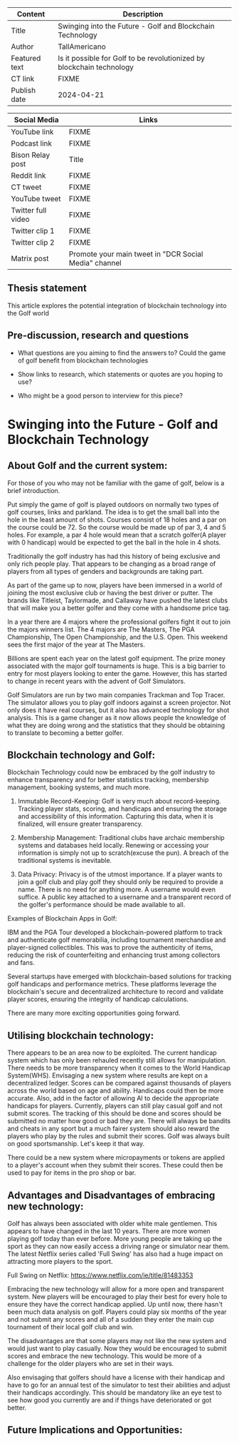 | Content | Description |
|---|---|
| Title               | Swinging into the Future - Golf and Blockchain Technology |
| Author              | TallAmericano |
| Featured text       | Is it possible for Golf to be revolutionized by blockchain technology |
| CT link             | FIXME |
| Publish date        | 2024-04-21 |

| Social Media | Links |
|---|---|
| YouTube link        | FIXME |
| Podcast link        | FIXME |
| Bison Relay post    | Title |
| Reddit link         | FIXME |
| CT tweet            | FIXME |
| YouTube tweet       | FIXME |
| Twitter full video  | FIXME |
| Twitter clip 1      | FIXME |
| Twitter clip 2      | FIXME |
| Matrix post         | Promote your main tweet in "DCR Social Media" channel |


## Thesis statement

This article explores the potential integration of blockchain technology into the Golf world


## Pre-discussion, research and questions

* What questions are you aiming to find the answers to?
  Could the game of golf benefit from blockchain technologies
  
* Show links to research, which statements or quotes are you hoping to use?
  
* Who might be a good person to interview for this piece?



# Swinging into the Future - Golf and Blockchain Technology

## About Golf and the current system:

For those of you who may not be familiar with the game of golf, below is a brief introduction.

Put simply the game of golf is played outdoors on normally two types of golf courses, links and parkland. The idea is to get the small ball into the hole in the least amount of shots. Courses consist of 18 holes and a par on the course could be 72. So the course would be made up of par 3, 4 and 5 holes. For example, a par 4 hole would mean that a scratch golfer(A player with 0 handicap) would be expected to get the ball in the hole in 4 shots.

Traditionally the golf industry has had this history of being exclusive and only rich people play. That appears to be changing as a broad range of players from all types of genders and backgrounds are taking part.

As part of the game up to now, players have been immersed in a world of joining the most exclusive club or having the best driver or putter. The brands like Titleist, Taylormade, and Callaway have pushed the latest clubs that will make you a better golfer and they come with a handsome price tag.

In a year there are 4 majors where the professional golfers fight it out to join the majors winners list. The 4 majors are The Masters, The PGA Championship, The Open Championship, and the U.S. Open. This weekend sees the first major of the year at The Masters.

Billions are spent each year on the latest golf equipment. The prize money associated with the major golf tournaments is huge. This is a big barrier to entry for most players looking to enter the game. However, this has started to change in recent years with the advent of Golf Simulators.

Golf Simulators are run by two main companies Trackman and Top Tracer. The simulator allows you to play golf indoors against a screen projector. Not only does it have real courses, but it also has advanced technology for shot analysis. This is a game changer as it now allows people the knowledge of what they are doing wrong and the statistics that they should be obtaining to translate to becoming a better golfer.

## Blockchain technology and Golf:

Blockchain Technology could now be embraced by the golf industry to enhance transparency and for better statistics tracking, membership management, booking systems, and much more.

1. Immutable Record-Keeping: Golf is very much about record-keeping. Tracking player stats, scoring, and handicaps and ensuring the storage and accessibility of this information. Capturing this data, when it is finalized, will ensure greater transparency.

2. Membership Management: Traditional clubs have archaic membership systems and databases held locally. Renewing or accessing your information is simply not up to scratch(excuse the pun). A breach of the traditional systems is inevitable.

3. Data Privacy: Privacy is of the utmost importance. If a player wants to join a golf club and play golf they should only be required to provide a name. There is no need for anything more. A username would even suffice. A public key attached to a username and a transparent record of the golfer's performance should be made available to all.

Examples of Blockchain Apps in Golf:

IBM and the PGA Tour developed a blockchain-powered platform to track and authenticate golf memorabilia, including tournament merchandise and player-signed collectibles. This was to prove the authenticity of items, reducing the risk of counterfeiting and enhancing trust among collectors and fans.

Several startups have emerged with blockchain-based solutions for tracking golf handicaps and performance metrics. These platforms leverage the blockchain's secure and decentralized architecture to record and validate player scores, ensuring the integrity of handicap calculations.

There are many more exciting opportunities going forward.

## Utilising blockchain technology:

There appears to be an area now to be exploited. The current handicap system which has only been rehauled recently still allows for manipulation. There needs to be more transparency when it comes to the World Handicap System(WHS). Envisaging a new system where results are kept on a decentralized ledger. Scores can be compared against thousands of players across the world based on age and ability. Handicaps could then be more accurate. Also, add in the factor of allowing AI to decide the appropriate handicaps for players. Currently, players can still play casual golf and not submit scores. The tracking of this should be done and scores should be submitted no matter how good or bad they are. There will always be bandits and cheats in any sport but a much fairer system should also reward the players who play by the rules and submit their scores. Golf was always built on good sportsmanship. Let's keep it that way.

There could be a new system where micropayments or tokens are applied to a player's account when they submit their scores. These could then be used to pay for items in the pro shop or bar. 

## Advantages and Disadvantages of embracing new technology:

Golf has always been associated with older white male gentlemen. This appears to have changed in the last 10 years. There are more women playing golf today than ever before. More young people are taking up the sport as they can now easily access a driving range or simulator near them. The latest Netflix series called 'Full Swing' has also had a huge impact on attracting more players to the sport.

Full Swing on Netflix:
https://www.netflix.com/ie/title/81483353 

Embracing the new technology will allow for a more open and transparent system. New players will be encouraged to play their best for every hole to ensure they have the correct handicap applied. Up until now, there hasn't been much data analysis on golf. Players could play six months of the year and not submit any scores and all of a sudden they enter the main cup tournament of their local golf club and win. 

The disadvantages are that some players may not like the new system and would just want to play casually. Now they would be encouraged to submit scores and embrace the new technology. This would be more of a challenge for the older players who are set in their ways.

Also envisaging that golfers should have a license with their handicap and have to go for an annual test of the simulator to test their abilities and adjust their handicaps accordingly. This should be mandatory like an eye test to see how good you currently are and if things have deteriorated or got better. 

## Future Implications and Opportunities:

